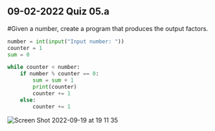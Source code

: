 ## 09-02-2022 Quiz 05.a

#Given a number, create a program that produces the output factors.



```.py
number = int(input("Input number: "))
counter = 1
sum = 0

while counter < number:
    if number % counter == 0:
        sum = sum + 1
        print(counter)
        counter += 1
    else:
        counter += 1
```

![Screen Shot 2022-09-19 at 19 11 35](https://user-images.githubusercontent.com/112055140/190995780-a086693b-816e-4ede-8d36-56033fddda86.png)
